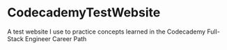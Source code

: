 # CodecademyTestWebsite
A test website I use to practice concepts learned in the Codecademy Full-Stack Engineer Career Path
